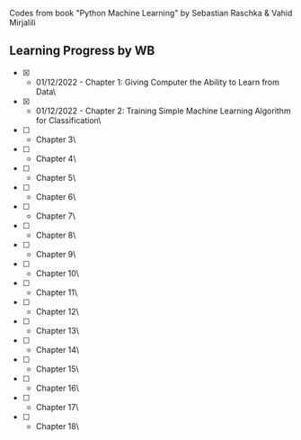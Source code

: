 Codes from book "Python Machine Learning" by Sebastian Raschka & Vahid Mirjalili

Learning Progress by WB
-------------------------------

- [X] - 01/12/2022 - Chapter 1: Giving Computer the Ability to Learn from Data\
- [X] - 01/12/2022 - Chapter 2: Training Simple Machine Learning Algorithm for Classification\
- [ ] - Chapter 3\
- [ ] - Chapter 4\
- [ ] - Chapter 5\
- [ ] - Chapter 6\
- [ ] - Chapter 7\
- [ ] - Chapter 8\
- [ ] - Chapter 9\
- [ ] - Chapter 10\
- [ ] - Chapter 11\
- [ ] - Chapter 12\
- [ ] - Chapter 13\
- [ ] - Chapter 14\
- [ ] - Chapter 15\
- [ ] - Chapter 16\
- [ ] - Chapter 17\
- [ ] - Chapter 18\